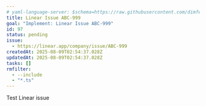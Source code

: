 ```yaml
---
# yaml-language-server: $schema=https://raw.githubusercontent.com/dimfeld/llmutils/main/schema/rmplan-plan-schema.json
title: Linear Issue ABC-999
goal: "Implement: Linear Issue ABC-999"
id: 97
status: pending
issue:
  - https://linear.app/company/issue/ABC-999
createdAt: 2025-08-09T02:54:37.028Z
updatedAt: 2025-08-09T02:54:37.028Z
tasks: []
rmfilter:
  - --include
  - "*.ts"
---
```


Test Linear issue
